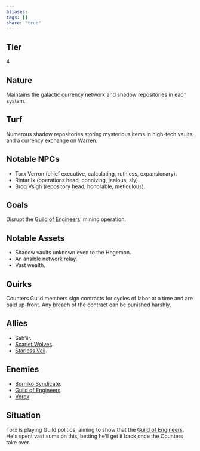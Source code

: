 ```yaml
---
aliases: 
tags: []
share: "true"
---
```

## Tier

4

## Nature

Maintains the galactic currency network and shadow repositories in each system.

## Turf

Numerous shadow repositories storing mysterious items in high-tech vaults, and a currency exchange on [Warren](./Warren.md).

## Notable NPCs

- Torx Verron (chief executive, calculating, ruthless, expansionary).
- Rintar Ix (operations head, conniving, jealous, sly).
- Broq Vsigh (repository head, honorable, meticulous).


## Goals

Disrupt the [Guild of Engineers](./Guild%20of%20Engineers.md)’ mining operation.

## Notable Assets

- Shadow vaults unknown even to the Hegemon.
- An ansible network relay.
- Vast wealth.


## Quirks

Counters Guild members sign contracts for cycles of labor at a time and are paid up-front. Any breach of the contract can be punished harshly.

## Allies

- Sah’iir.
- [Scarlet Wolves](./Scarlet%20Wolves.md).
- [Starless Veil](./Starless%20Veil.md).


## Enemies

- [Borniko Syndicate](./Borniko%20Syndicate.md).
- [Guild of Engineers](./Guild%20of%20Engineers.md).
- [Vorex](./Vorex.md).


## Situation

Torx is playing Guild politics, aiming to show that the [Guild of Engineers](./Guild%20of%20Engineers.md). He's spent vast sums on this, betting he’ll get it back once the Counters take over.
